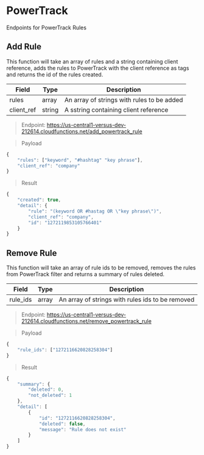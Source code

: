 # PowerTrack

Endpoints for PowerTrack Rules


## Add Rule
This function will take an array of rules and a string containing client reference, adds the rules to PowerTrack with the client reference as tags and returns the id of the rules created.

| Field      | Type   | Description                                |
|------------|--------|--------------------------------------------|
| rules      | array  | An array of strings with rules to be added |
| client_ref | string | A sstring containing client reference


> Endpoint: https://us-central1-versus-dev-212614.cloudfunctions.net/add_powertrack_rule

> Payload

``` javascript
{
	"rules": ["keyword", "#hashtag" "key phrase"],
	"client_ref": "company"
}
```

> Result
``` javascript
{
    "created": true,
    "detail": {
        "rule": "(keyword OR #hastag OR \"key phrase\")",
        "client_ref": "company",
        "id": "1272119853105766401"
    }
}
```

## Remove Rule
This function will take an array of rule ids to be removed, removes the rules from PowerTrack filter and returns a summary of rules deleted.

| Field      | Type   | Description                                      |
|------------|--------|--------------------------------------------------|
| rule_ids   | array  | An array of strings with rules ids to be removed |


> Endpoint: https://us-central1-versus-dev-212614.cloudfunctions.net/remove_powertrack_rule

> Payload

``` javascript
{
	"rule_ids": ["1272116620828258304"]
}
```

> Result
``` javascript
{
    "summary": {
        "deleted": 0,
        "not_deleted": 1
    },
    "detail": [
        {
            "id": "1272116620828258304",
            "deleted": false,
            "message": "Rule does not exist"
        }
    ]
}
```

